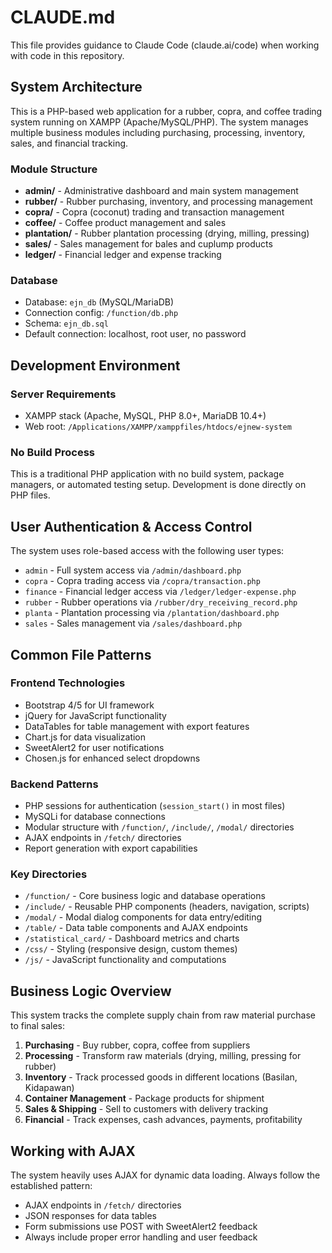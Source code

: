 # CLAUDE.md

This file provides guidance to Claude Code (claude.ai/code) when working with code in this repository.

## System Architecture

This is a PHP-based web application for a rubber, copra, and coffee trading system running on XAMPP (Apache/MySQL/PHP). The system manages multiple business modules including purchasing, processing, inventory, sales, and financial tracking.

### Module Structure
- **admin/** - Administrative dashboard and main system management
- **rubber/** - Rubber purchasing, inventory, and processing management
- **copra/** - Copra (coconut) trading and transaction management  
- **coffee/** - Coffee product management and sales
- **plantation/** - Rubber plantation processing (drying, milling, pressing)
- **sales/** - Sales management for bales and cuplump products
- **ledger/** - Financial ledger and expense tracking

### Database
- Database: `ejn_db` (MySQL/MariaDB)
- Connection config: `/function/db.php`
- Schema: `ejn_db.sql`
- Default connection: localhost, root user, no password

## Development Environment

### Server Requirements
- XAMPP stack (Apache, MySQL, PHP 8.0+, MariaDB 10.4+)
- Web root: `/Applications/XAMPP/xamppfiles/htdocs/ejnew-system`

### No Build Process
This is a traditional PHP application with no build system, package managers, or automated testing setup. Development is done directly on PHP files.

## User Authentication & Access Control

The system uses role-based access with the following user types:
- `admin` - Full system access via `/admin/dashboard.php`
- `copra` - Copra trading access via `/copra/transaction.php` 
- `finance` - Financial ledger access via `/ledger/ledger-expense.php`
- `rubber` - Rubber operations via `/rubber/dry_receiving_record.php`
- `planta` - Plantation processing via `/plantation/dashboard.php`
- `sales` - Sales management via `/sales/dashboard.php`

## Common File Patterns

### Frontend Technologies
- Bootstrap 4/5 for UI framework
- jQuery for JavaScript functionality
- DataTables for table management with export features
- Chart.js for data visualization
- SweetAlert2 for user notifications
- Chosen.js for enhanced select dropdowns

### Backend Patterns
- PHP sessions for authentication (`session_start()` in most files)
- MySQLi for database connections
- Modular structure with `/function/`, `/include/`, `/modal/` directories
- AJAX endpoints in `/fetch/` directories
- Report generation with export capabilities

### Key Directories
- `/function/` - Core business logic and database operations
- `/include/` - Reusable PHP components (headers, navigation, scripts)
- `/modal/` - Modal dialog components for data entry/editing
- `/table/` - Data table components and AJAX endpoints
- `/statistical_card/` - Dashboard metrics and charts
- `/css/` - Styling (responsive design, custom themes)
- `/js/` - JavaScript functionality and computations

## Business Logic Overview

This system tracks the complete supply chain from raw material purchase to final sales:

1. **Purchasing** - Buy rubber, copra, coffee from suppliers
2. **Processing** - Transform raw materials (drying, milling, pressing for rubber)
3. **Inventory** - Track processed goods in different locations (Basilan, Kidapawan)
4. **Container Management** - Package products for shipment
5. **Sales & Shipping** - Sell to customers with delivery tracking
6. **Financial** - Track expenses, cash advances, payments, profitability

## Working with AJAX

The system heavily uses AJAX for dynamic data loading. Always follow the established pattern:
- AJAX endpoints in `/fetch/` directories
- JSON responses for data tables
- Form submissions use POST with SweetAlert2 feedback
- Always include proper error handling and user feedback
